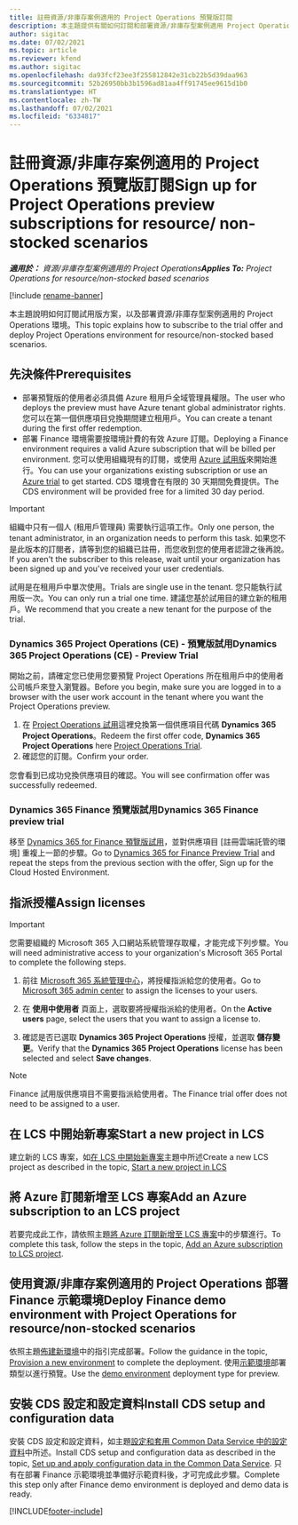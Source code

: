 ```yaml
---
title: 註冊資源/非庫存案例適用的 Project Operations 預覽版訂閱
description: 本主題提供有關如何訂閱和部署資源/非庫存型案例適用 Project Operations 的資訊。
author: sigitac
ms.date: 07/02/2021
ms.topic: article
ms.reviewer: kfend
ms.author: sigitac
ms.openlocfilehash: da93fcf23ee3f255812842e31cb22b5d39daa963
ms.sourcegitcommit: 52b26950bb3b1596ad81aa4ff91745ee9615d1b0
ms.translationtype: HT
ms.contentlocale: zh-TW
ms.lasthandoff: 07/02/2021
ms.locfileid: "6334817"
---
```

# <a name="sign-up-for-project-operations-preview-subscriptions-for-resource-non-stocked-scenarios"></a><span data-ttu-id="bf109-103">註冊資源/非庫存案例適用的 Project Operations 預覽版訂閱</span><span class="sxs-lookup"><span data-stu-id="bf109-103">Sign up for Project Operations preview subscriptions for resource/ non-stocked scenarios</span></span>

<span data-ttu-id="bf109-104">_**適用於：** 資源/非庫存型案例適用的 Project Operations_</span><span class="sxs-lookup"><span data-stu-id="bf109-104">_**Applies To:** Project Operations for resource/non-stocked based scenarios_</span></span>

[!include [rename-banner](~/includes/cc-data-platform-banner.md)]

<span data-ttu-id="bf109-105">本主題說明如何訂閱試用版方案，以及部署資源/非庫存型案例適用的 Project Operations 環境。</span><span class="sxs-lookup"><span data-stu-id="bf109-105">This topic explains how to subscribe to the trial offer and deploy Project Operations environment for resource/non-stocked based scenarios.</span></span>

## <a name="prerequisites"></a><span data-ttu-id="bf109-106">先決條件</span><span class="sxs-lookup"><span data-stu-id="bf109-106">Prerequisites</span></span>
- <span data-ttu-id="bf109-107">部署預覽版的使用者必須具備 Azure 租用戶全域管理員權限。</span><span class="sxs-lookup"><span data-stu-id="bf109-107">The user who deploys the preview must have Azure tenant global administrator rights.</span></span> <span data-ttu-id="bf109-108">您可以在第一個供應項目兌換期間建立租用戶。</span><span class="sxs-lookup"><span data-stu-id="bf109-108">You can create a tenant during the first offer redemption.</span></span> 
- <span data-ttu-id="bf109-109">部署 Finance 環境需要按環境計費的有效 Azure 訂閱。</span><span class="sxs-lookup"><span data-stu-id="bf109-109">Deploying a Finance environment requires a valid Azure subscription that will be billed per environment.</span></span> <span data-ttu-id="bf109-110">您可以使用組織現有的訂閱，或使用 [Azure 試用版](https://azure.microsoft.com/en-us/free/)來開始進行。</span><span class="sxs-lookup"><span data-stu-id="bf109-110">You can use your organizations existing subscription or use an [Azure trial](https://azure.microsoft.com/en-us/free/) to get started.</span></span> <span data-ttu-id="bf109-111">CDS 環境會在有限的 30 天期間免費提供。</span><span class="sxs-lookup"><span data-stu-id="bf109-111">The CDS environment will be provided free for a limited 30 day period.</span></span>

> [!IMPORTANT]
> <span data-ttu-id="bf109-112">組織中只有一個人 (租用戶管理員) 需要執行這項工作。</span><span class="sxs-lookup"><span data-stu-id="bf109-112">Only one person, the tenant administrator, in an organization needs to perform this task.</span></span> <span data-ttu-id="bf109-113">如果您不是此版本的訂閱者，請等到您的組織已註冊，而您收到您的使用者認證之後再說。</span><span class="sxs-lookup"><span data-stu-id="bf109-113">If you aren't the subscriber to this release, wait until your organization has been signed up and you've received your user credentials.</span></span>
> 
> <span data-ttu-id="bf109-114">試用是在租用戶中單次使用。</span><span class="sxs-lookup"><span data-stu-id="bf109-114">Trials are single use in the tenant.</span></span> <span data-ttu-id="bf109-115">您只能執行試用版一次。</span><span class="sxs-lookup"><span data-stu-id="bf109-115">You can only run a trial one time.</span></span> <span data-ttu-id="bf109-116">建議您基於試用目的建立新的租用戶。</span><span class="sxs-lookup"><span data-stu-id="bf109-116">We recommend that you create a new tenant for the purpose of the trial.</span></span>


### <a name="dynamics-365-project-operations-ce---preview-trial"></a><span data-ttu-id="bf109-117">Dynamics 365 Project Operations (CE) - 預覽版試用</span><span class="sxs-lookup"><span data-stu-id="bf109-117">Dynamics 365 Project Operations (CE) - Preview Trial</span></span> 

<span data-ttu-id="bf109-118">開始之前，請確定您已使用您要預覽 Project Operations 所在租用戶中的使用者公司帳戶來登入瀏覽器。</span><span class="sxs-lookup"><span data-stu-id="bf109-118">Before you begin, make sure you are logged in to a browser with the user work account in the tenant where you want the Project Operations preview.</span></span>

1. <span data-ttu-id="bf109-119">在 [Project Operations 試用](https://aka.ms/try-po)這裡兌換第一個供應項目代碼 **Dynamics 365 Project Operations**。</span><span class="sxs-lookup"><span data-stu-id="bf109-119">Redeem the first offer code, **Dynamics 365 Project Operations** here [Project Operations Trial](https://aka.ms/try-po).</span></span>
2. <span data-ttu-id="bf109-120">確認您的訂閱。</span><span class="sxs-lookup"><span data-stu-id="bf109-120">Confirm your order.</span></span>

  <span data-ttu-id="bf109-121">您會看到已成功兌換供應項目的確認。</span><span class="sxs-lookup"><span data-stu-id="bf109-121">You will see confirmation offer was successfully redeemed.</span></span>

### <a name="dynamics-365-finance-preview-trial"></a><span data-ttu-id="bf109-122">Dynamics 365 Finance 預覽版試用</span><span class="sxs-lookup"><span data-stu-id="bf109-122">Dynamics 365 Finance preview trial</span></span>

<span data-ttu-id="bf109-123">移至 [Dynamics 365 for Finance 預覽版試用](https://aka.ms/trypoche)，並對供應項目 [註冊雲端託管的環境] 重複上一節的步驟。</span><span class="sxs-lookup"><span data-stu-id="bf109-123">Go to [Dynamics 365 for Finance Preview Trial](https://aka.ms/trypoche) and repeat the steps from the previous section with the offer, Sign up for the Cloud Hosted Environment.</span></span>  

## <a name="assign-licenses"></a><span data-ttu-id="bf109-124">指派授權</span><span class="sxs-lookup"><span data-stu-id="bf109-124">Assign licenses</span></span>

> [!IMPORTANT]
> <span data-ttu-id="bf109-125">您需要組織的 Microsoft 365 入口網站系統管理存取權，才能完成下列步驟。</span><span class="sxs-lookup"><span data-stu-id="bf109-125">You will need administrative access to your organization's Microsoft 365 Portal to complete the following steps.</span></span>

1. <span data-ttu-id="bf109-126">前往 [Microsoft 365 系統管理中心](https://portal.office.com/)，將授權指派給您的使用者。</span><span class="sxs-lookup"><span data-stu-id="bf109-126">Go to [Microsoft 365 admin center](https://portal.office.com/) to assign the licenses to your users.</span></span>

2. <span data-ttu-id="bf109-127">在 **使用中使用者** 頁面上，選取要將授權指派給的使用者。</span><span class="sxs-lookup"><span data-stu-id="bf109-127">On the **Active users** page, select the users that you want to assign a license to.</span></span>

3. <span data-ttu-id="bf109-128">確認是否已選取 **Dynamics 365 Project Operations** 授權，並選取 **儲存變更**。</span><span class="sxs-lookup"><span data-stu-id="bf109-128">Verify that the **Dynamics 365 Project Operations** license has been selected and select **Save changes**.</span></span>

> [!NOTE]
> <span data-ttu-id="bf109-129">Finance 試用版供應項目不需要指派給使用者。</span><span class="sxs-lookup"><span data-stu-id="bf109-129">The Finance trial offer does not need to be assigned to a user.</span></span>

## <a name="start-a-new-project-in-lcs"></a><span data-ttu-id="bf109-130">在 LCS 中開始新專案</span><span class="sxs-lookup"><span data-stu-id="bf109-130">Start a new project in LCS</span></span>

<span data-ttu-id="bf109-131">建立新的 LCS 專案，如[在 LCS 中開始新專案](create-lcs-project.md)主題中所述</span><span class="sxs-lookup"><span data-stu-id="bf109-131">Create a new LCS project as described in the topic, [Start a new project in LCS](create-lcs-project.md)</span></span>

## <a name="add-an-azure-subscription-to-an-lcs-project"></a><span data-ttu-id="bf109-132">將 Azure 訂閱新增至 LCS 專案</span><span class="sxs-lookup"><span data-stu-id="bf109-132">Add an Azure subscription to an LCS project</span></span>

<span data-ttu-id="bf109-133">若要完成此工作，請依照主題[將 Azure 訂閱新增至 LCS 專案](resource-add-azure-subscription-lcs-project.md)中的步驟進行。</span><span class="sxs-lookup"><span data-stu-id="bf109-133">To complete this task, follow the steps in the topic, [Add an Azure subscription to LCS project](resource-add-azure-subscription-lcs-project.md).</span></span>

## <a name="deploy-finance-demo-environment-with-project-operations-for-resourcenon-stocked-scenarios"></a><span data-ttu-id="bf109-134">使用資源/非庫存案例適用的 Project Operations 部署 Finance 示範環境</span><span class="sxs-lookup"><span data-stu-id="bf109-134">Deploy Finance demo environment with Project Operations for resource/non-stocked scenarios</span></span>

<span data-ttu-id="bf109-135">依照主題[佈建新環境](resource-provision-new-environment.md)中的指引完成部署。</span><span class="sxs-lookup"><span data-stu-id="bf109-135">Follow the guidance in the topic, [Provision a new environment](resource-provision-new-environment.md) to complete the deployment.</span></span> <span data-ttu-id="bf109-136">使用[示範環境](/dynamics365/fin-ops-core/dev-itpro/deployment/deploy-demo-environment)部署類型以進行預覽。</span><span class="sxs-lookup"><span data-stu-id="bf109-136">Use the [demo environment](/dynamics365/fin-ops-core/dev-itpro/deployment/deploy-demo-environment) deployment type for preview.</span></span> 

## <a name="install-cds-setup-and-configuration-data"></a><span data-ttu-id="bf109-137">安裝 CDS 設定和設定資料</span><span class="sxs-lookup"><span data-stu-id="bf109-137">Install CDS setup and configuration data</span></span>

<span data-ttu-id="bf109-138">安裝 CDS 設定和設定資料，如主題[設定和套用 Common Data Service 中的設定資料](resource-apply-pro-setup-config-data.md)中所述。</span><span class="sxs-lookup"><span data-stu-id="bf109-138">Install CDS setup and configuration data as described in the topic, [Set up and apply configuration data in the Common Data Service](resource-apply-pro-setup-config-data.md).</span></span>
<span data-ttu-id="bf109-139">只有在部署 Finance 示範環境並準備好示範資料後，才可完成此步驟。</span><span class="sxs-lookup"><span data-stu-id="bf109-139">Complete this step only after Finance demo environment is deployed and demo data is ready.</span></span>


[!INCLUDE[footer-include](../includes/footer-banner.md)]
